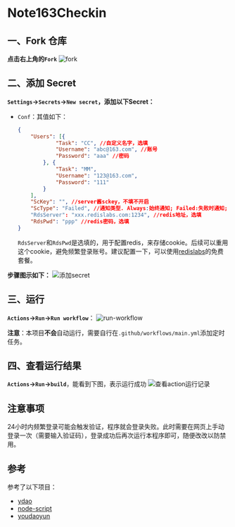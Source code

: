 # Note163Checkin

## 一、Fork 仓库

**点击右上角的`Fork`**
![fork](https://img.guoqianfan.com/note/2020/08/fork.png)

## 二、添加 Secret

**`Settings`->`Secrets`->`New secret`，添加以下Secret：**
- `Conf`：其值如下：
    ```json
    {
    	"Users": [{
    			"Task": "CC", //自定义名字，选填
    			"Username": "abc@163.com", //账号
    			"Password": "aaa" //密码
    		}, {
    			"Task": "MM",
    			"Username": "123@163.com",
    			"Password": "111"
    		}
    	],
    	"ScKey": "", //server酱sckey，不填不开启
    	"ScType": "Failed", //通知类型. Always:始终通知; Failed:失败时通知; 不填/其他:不通知;
    	"RdsServer": "xxx.redislabs.com:1234", //redis地址，选填
    	"RdsPwd": "ppp" //redis密码，选填
    }
    ```
    `RdsServer`和`RdsPwd`是选填的，用于配置redis，来存储cookie。后续可以重用这个cookie，避免频繁登录账号。建议配置一下，可以使用[redislabs](https://app.redislabs.com/)的免费套餐。

**步骤图示如下：**
![添加secret](https://img.guoqianfan.com/note/2020/08/添加secret.png)

## 三、运行

**`Actions`->`Run`->`Run workflow`**：
![run-workflow](https://img.guoqianfan.com/note/2020/08/run-workflow.png)

**注意**：本项目**不会**自动运行，需要自行在`.github/workflows/main.yml`添加定时任务。

## 四、查看运行结果

**`Actions`->`Run`->`build`**，能看到下图，表示运行成功
![查看action运行记录](https://img.guoqianfan.com/note/2020/08/查看action运行记录.png)

## 注意事项

24小时内频繁登录可能会触发验证，程序就会登录失败。此时需要在网页上手动登录一次（需要输入验证码），登录成功后再次运行本程序即可，随便改改以防禁用。

## 参考

参考了以下项目：
- [ydao](https://github.com/yygtboy/ydao/)
- [node-script](https://github.com/SunSeekerX/node-script)
- [youdaoyun](https://github.com/hezhizheng/youdaoyun)
